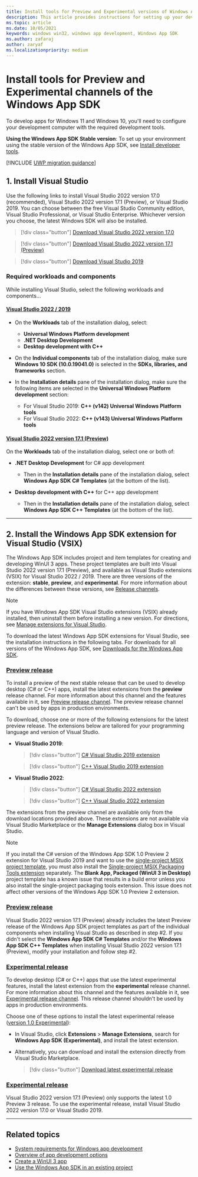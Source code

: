 ```yaml
---
title: Install tools for Preview and Experimental versions of Windows App SDK 
description: This article provides instructions for setting up your development computer for Preview and Experimental versions of Windows App SDK
ms.topic: article
ms.date: 10/05/2021
keywords: windows win32, windows app development, Windows App SDK 
ms.author: zafaraj
author: zaryaf
ms.localizationpriority: medium
---
```


# Install tools for Preview and Experimental channels of the Windows App SDK

To develop apps for Windows 11 and Windows 10, you'll need to configure your development computer with the required development tools.

**Using the Windows App SDK Stable version**: To set up your environment using the stable version of the Windows App SDK, see [Install developer tools](set-up-your-development-environment.md).

[!INCLUDE [UWP migration guidance](./includes/uwp-app-sdk-migration-pointer.md)]

## 1. Install Visual Studio

Use the following links to install Visual Studio 2022 version 17.0 (recommended), Visual Studio 2022 version 17.1 (Preview), or Visual Studio 2019. You can choose between the free Visual Studio Community edition, Visual Studio Professional, or Visual Studio Enterprise. Whichever version you choose, the latest Windows SDK will also be installed.

> [!div class="button"]
> [Download Visual Studio 2022 version 17.0](/visualstudio/releases/2022/release-notes)

> [!div class="button"]
> [Download Visual Studio 2022 version 17.1 (Preview)](/visualstudio/releases/2022/release-notes-preview)

> [!div class="button"]
> [Download Visual Studio 2019](/visualstudio/releases/2019/release-notes)


### Required workloads and components

While installing Visual Studio, select the following workloads and components...

#### [Visual Studio 2022 / 2019](#tab/vs)

- On the **Workloads** tab of the installation dialog, select:
  - **Universal Windows Platform development**
  - **.NET Desktop Development**
  - **Desktop development with C++**

- On the **Individual components** tab of the installation dialog, make sure **Windows 10 SDK (10.0.19041.0)** is selected in the **SDKs, libraries, and frameworks** section.

- In the **Installation details** pane of the installation dialog, make sure the following items are selected in the **Universal Windows Platform development** section:
  - For Visual Studio 2019: **C++ (v142) Universal Windows Platform tools**
  - For Visual Studio 2022: **C++ (v143) Universal Windows Platform tools**

#### [Visual Studio 2022 version 17.1 (Preview)](#tab/vs-preview)

On the **Workloads** tab of the installation dialog, select one or both of:

- **.NET Desktop Development** for C# app development
  - Then in the **Installation details** pane of the installation dialog, select **Windows App SDK C# Templates** (at the bottom of the list).

- **Desktop development with C++** for C++ app development
  - Then in the **Installation details** pane of the installation dialog,  select **Windows App SDK C++ Templates** (at the bottom of the list).

---

## 2. Install the Windows App SDK extension for Visual Studio (VSIX)

The Windows App SDK includes project and item templates for creating and developing WinUI 3 apps. These project templates are built into Visual Studio 2022 version 17.1 (Preview), and available as Visual Studio extensions (VSIX) for Visual Studio 2022 / 2019. There are three versions of the extension: **stable**, **preview**, and **experimental**. For more information about the differences between these versions, see [Release channels](release-channels.md).

> [!NOTE]
> If you have Windows App SDK Visual Studio extensions (VSIX) already installed, then uninstall them before installing a new version. For directions, see [Manage extensions for Visual Studio](/visualstudio/ide/finding-and-using-visual-studio-extensions).

To download the latest Windows App SDK extensions for Visual Studio, see the installation instructions in the following tabs. For downloads for all versions of the Windows App SDK, see [Downloads for the Windows App SDK](downloads.md).

### [Preview release](#tab/preview/vs)

To install a preview of the next stable release that can be used to develop desktop (C# or C++) apps, install the latest extensions from the **preview** release channel. For more information about this channel and the features available in it, see [Preview release channel](preview-channel.md). The preview release channel can't be used by apps in production environments.

To download, choose one or more of the following extensions for the latest preview release. The extensions below are tailored for your programming language and version of Visual Studio.

- **Visual Studio 2019**:

    > [!div class="button"]
    > [C# Visual Studio 2019 extension](https://aka.ms/windowsappsdk/1.0-preview3/extension/VS2019/csharp)

    > [!div class="button"]
    > [C++ Visual Studio 2019 extension](https://aka.ms/windowsappsdk/1.0-preview3/extension/VS2019/cpp)

- **Visual Studio 2022**:

    > [!div class="button"]
    > [C# Visual Studio 2022 extension](https://aka.ms/windowsappsdk/1.0-preview3/extension/VS2022/csharp)

    > [!div class="button"]
    > [C++ Visual Studio 2022 extension](https://aka.ms/windowsappsdk/1.0-preview3/extension/VS2022/cpp)

The extensions from the preview channel are available only from the download locations provided above. These extensions are not available via Visual Studio Marketplace or the **Manage Extensions** dialog box in Visual Studio.

> [!NOTE]
> If you install the C# version of the Windows App SDK 1.0 Preview 2 extension for Visual Studio 2019 and want to use the [single-project MSIX project template](single-project-msix.md), you must also install the [Single-project MSIX Packaging Tools extension](https://marketplace.visualstudio.com/items?itemName=ProjectReunion.MicrosoftSingleProjectMSIXPackagingTools) separately. The **Blank App, Packaged (WinUI 3 in Desktop)** project template has a known issue that results in a build error unless you also install the single-project packaging tools extension. This issue does not affect other versions of the Windows App SDK 1.0 Preview 2 extension.

### [Preview release](#tab/preview/vs-preview)

Visual Studio 2022 version 17.1 (Preview) already includes the latest Preview release of the Windows App SDK project templates as part of the individual components when installing Visual Studio as described in step #2. If you didn't select the **Windows App SDK C# Templates** and/or the **Windows App SDK C++ Templates** when installing Visual Studio 2022 version 17.1 (Preview), modify your installation and follow step #2.

### [Experimental release](#tab/experimental/vs)

To develop desktop (C# or C++) apps that use the latest experimental features, install the latest extension from the **experimental** release channel. For more information about this channel and the features available in it, see [Experimental release channel](experimental-channel.md). This release channel shouldn't be used by apps in production environments.

Choose one of these options to install the latest experimental release ([version 1.0 Experimental](experimental-channel.md#version-10-experimental-100-experimental1)):

- In Visual Studio, click **Extensions** > **Manage Extensions**, search for **Windows App SDK (Experimental)**, and install the latest extension.
- Alternatively, you can download and install the extension directly from Visual Studio Marketplace.

    > [!div class="button"]
    > [Download latest experimental release](https://aka.ms/windowsappsdk/experimental-vsix)

### [Experimental release](#tab/experimental/vs-preview)

Visual Studio 2022 version 17.1 (Preview) only supports the latest 1.0 Preview 3 release. To use the experimental release, install Visual Studio 2022 version 17.0 or Visual Studio 2019.

---

## Related topics

- [System requirements for Windows app development](system-requirements.md)
- [Overview of app development options](../get-started/index.md)
- [Create a WinUI 3 app](preview-experimental-create-winui3-app.md)
- [Use the Windows App SDK in an existing project](use-windows-app-sdk-in-existing-project.md)

